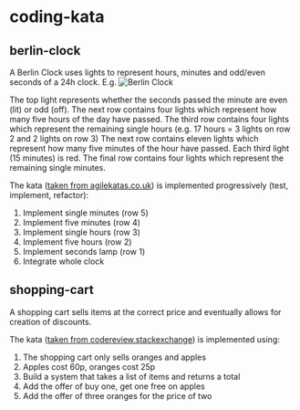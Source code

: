 # coding-kata

## berlin-clock

A Berlin Clock uses lights to represent hours, minutes and odd/even seconds of a 24h clock. E.g.
![Berlin Clock](https://upload.wikimedia.org/wikipedia/commons/4/4f/Berlin-Uhr-1650-1705.gif)

The top light represents whether the seconds passed the minute are even (lit) or odd (off). 
The next row contains four lights which represent how many five hours of the day have passed.
The third row contains four lights which represent the remaining single hours (e.g. 17 hours = 3 lights on row 2 and 2 lights on row 3)
The next row contains eleven lights which represent how many five minutes of the hour have passed. Each third light (15 minutes) is red.
The final row contains four lights which represent the remaining single minutes.

The kata ([taken from agilekatas.co.uk](http://agilekatas.co.uk/katas/BerlinClock-Kata)) is implemented progressively (test, implement, refactor):
1. Implement single minutes (row 5)
2. Implement five minutes (row 4)
3. Implement single hours (row 3)
4. Implement five hours (row 2)
5. Implement seconds lamp (row 1)
6. Integrate whole clock

## shopping-cart

A shopping cart sells items at the correct price and eventually allows for creation of discounts.

The kata ([taken from codereview.stackexchange](https://codereview.stackexchange.com/questions/161134/shopping-cart-design-interview-task)) is implemented using:
1. The shopping cart only sells oranges and apples
2. Apples cost 60p, oranges cost 25p
3. Build a system that takes a list of items and returns a total
4. Add the offer of buy one, get one free on apples
5. Add the offer of three oranges for the price of two
